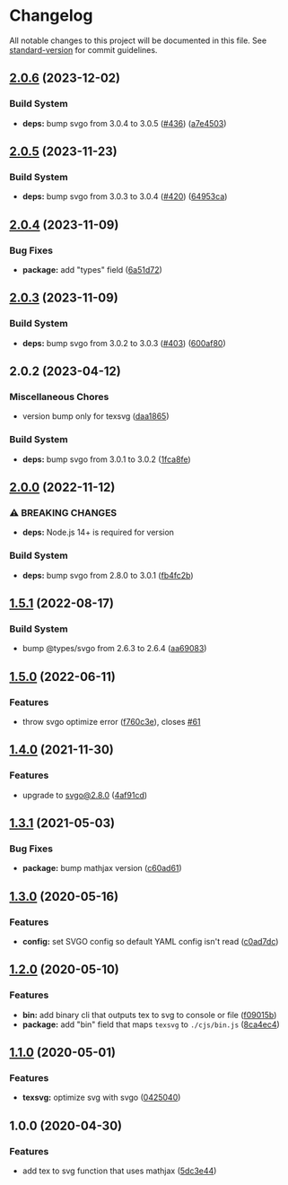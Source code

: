 # Changelog

All notable changes to this project will be documented in this file. See [standard-version](https://github.com/conventional-changelog/standard-version) for commit guidelines.

## [2.0.6](https://github.com/remarkablemark/texsvg/compare/v2.0.5...v2.0.6) (2023-12-02)


### Build System

* **deps:** bump svgo from 3.0.4 to 3.0.5 ([#436](https://github.com/remarkablemark/texsvg/issues/436)) ([a7e4503](https://github.com/remarkablemark/texsvg/commit/a7e450345dc6ed3bed6781ada3aca12fc2a2becd))

## [2.0.5](https://github.com/remarkablemark/texsvg/compare/v2.0.4...v2.0.5) (2023-11-23)


### Build System

* **deps:** bump svgo from 3.0.3 to 3.0.4 ([#420](https://github.com/remarkablemark/texsvg/issues/420)) ([64953ca](https://github.com/remarkablemark/texsvg/commit/64953ca336920ccd33b63abb4d2f480658be1373))

## [2.0.4](https://github.com/remarkablemark/texsvg/compare/v2.0.3...v2.0.4) (2023-11-09)


### Bug Fixes

* **package:** add "types" field ([6a51d72](https://github.com/remarkablemark/texsvg/commit/6a51d728386673375532bf2ccce53e6a633e25b0))

## [2.0.3](https://github.com/remarkablemark/texsvg/compare/v2.0.2...v2.0.3) (2023-11-09)


### Build System

* **deps:** bump svgo from 3.0.2 to 3.0.3 ([#403](https://github.com/remarkablemark/texsvg/issues/403)) ([600af80](https://github.com/remarkablemark/texsvg/commit/600af80a00152323cbd623ea189a2791ec8d0c57))

## 2.0.2 (2023-04-12)

### Miscellaneous Chores

- version bump only for texsvg ([daa1865](https://github.com/remarkablemark/texsvg/commit/daa18654622b7c42aa075bb3a54b77602c20bfcd))

### Build System

- **deps:** bump svgo from 3.0.1 to 3.0.2 ([1fca8fe](https://github.com/remarkablemark/texsvg/commit/1fca8fe21e60d97b075a7f1488789620bced64a0))

## [2.0.0](https://github.com/remarkablemark/texsvg/compare/v1.5.1...v2.0.0) (2022-11-12)

### ⚠ BREAKING CHANGES

- **deps:** Node.js 14+ is required for version

### Build System

- **deps:** bump svgo from 2.8.0 to 3.0.1 ([fb4fc2b](https://github.com/remarkablemark/texsvg/commit/fb4fc2b425a24e56191ade02a150108c133144ca))

## [1.5.1](https://github.com/remarkablemark/texsvg/compare/v1.5.0...v1.5.1) (2022-08-17)

### Build System

- bump @types/svgo from 2.6.3 to 2.6.4 ([aa69083](https://github.com/remarkablemark/texsvg/commit/aa690834b9da6debe2056d52288bea0a63ae8af8))

## [1.5.0](https://github.com/remarkablemark/texsvg/compare/v1.4.0...v1.5.0) (2022-06-11)

### Features

- throw svgo optimize error ([f760c3e](https://github.com/remarkablemark/texsvg/commit/f760c3e61a9616870635d29c8b58a67826d129b8)), closes [#61](https://github.com/remarkablemark/texsvg/issues/61)

## [1.4.0](https://www.github.com/remarkablemark/texsvg/compare/v1.3.1...v1.4.0) (2021-11-30)

### Features

- upgrade to svgo@2.8.0 ([4af91cd](https://www.github.com/remarkablemark/texsvg/commit/4af91cdf03ca1044c8a38716192f202447d2d08c))

## [1.3.1](https://github.com/remarkablemark/texsvg/compare/v1.3.0...v1.3.1) (2021-05-03)

### Bug Fixes

- **package:** bump mathjax version ([c60ad61](https://github.com/remarkablemark/texsvg/commit/c60ad6198a09347efc80375afaa4fdea455cbce9))

## [1.3.0](https://github.com/remarkablemark/texsvg/compare/v1.2.0...v1.3.0) (2020-05-16)

### Features

- **config:** set SVGO config so default YAML config isn't read ([c0ad7dc](https://github.com/remarkablemark/texsvg/commit/c0ad7dc757ddc6d68c7dc0b7fae991b6bf8efdf2))

## [1.2.0](https://github.com/remarkablemark/texsvg/compare/v1.1.0...v1.2.0) (2020-05-10)

### Features

- **bin:** add binary cli that outputs tex to svg to console or file ([f09015b](https://github.com/remarkablemark/texsvg/commit/f09015b487853c0ca640576893fdd7d99cf20b1d))
- **package:** add "bin" field that maps `texsvg` to `./cjs/bin.js` ([8ca4ec4](https://github.com/remarkablemark/texsvg/commit/8ca4ec4daa368e73655416c83fd160e601948d8e))

## [1.1.0](https://github.com/remarkablemark/texsvg/compare/v1.0.0...v1.1.0) (2020-05-01)

### Features

- **texsvg:** optimize svg with svgo ([0425040](https://github.com/remarkablemark/texsvg/commit/0425040865da7af064aab4f1ddeec47145c6b8f4))

## 1.0.0 (2020-04-30)

### Features

- add tex to svg function that uses mathjax ([5dc3e44](https://github.com/remarkablemark/texsvg/commit/5dc3e44041603fbca583b585b66ce100572109e2))
